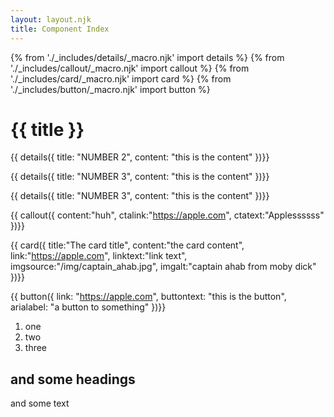 ```yaml
---
layout: layout.njk
title: Component Index
---
```

{% from './_includes/details/_macro.njk' import details %}
{% from './_includes/callout/_macro.njk' import callout %}
{% from './_includes/card/_macro.njk' import card %}
{% from './_includes/button/_macro.njk' import button %}
# {{ title }}


{{ details({ 
    title: "NUMBER 2", 
    content: "this is the content"
})}}

{{ details({ 
    title: "NUMBER 3", 
    content: "this is the content"
})}}

{{ details({ 
    title: "NUMBER 3", 
    content: "this is the content"
})}}

{{ callout({ 
    content:"huh",
    ctalink:"https://apple.com",
    ctatext:"Applessssss"
})}}

{{ card({ 
    title:"The card title",
    content:"the card content",
    link:"https://apple.com",
    linktext:"link text",
    imgsource:"/img/captain_ahab.jpg",
    imgalt:"captain ahab from moby dick"
})}}

{{ button({ 
    link: "https://apple.com", 
    buttontext: "this is the button",
    arialabel: "a button to something"
})}}

1. one
2. two
3. three

## and some headings
and some text